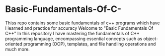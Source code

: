 # Basic-Fundamentals-Of-C-
Thiss repo contains some basic fundamentals of c++ programs which have I learned and practice for accuracy
Welcome to "Basic Fundamentals Of C++"  In this repository I have  mastering the fundamentals of C++ programming language, encompassing essential concepts such as object-oriented programming (OOP), templates, and file handling operations and much more.

